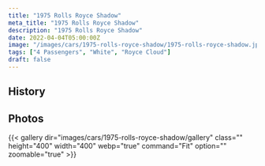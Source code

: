 ```yaml
---
title: "1975 Rolls Royce Shadow"
meta_title: "1975 Rolls Royce Shadow"
description: "1975 Rolls Royce Shadow"
date: 2022-04-04T05:00:00Z
image: "/images/cars/1975-rolls-royce-shadow/1975-rolls-royce-shadow.jpg"
tags: ["4 Passengers", "White", "Royce Cloud"]
draft: false
---
```

## History

## Photos
{{< gallery dir="images/cars/1975-rolls-royce-shadow/gallery" class="" height="400" width="400" webp="true" command="Fit" option="" zoomable="true" >}}
